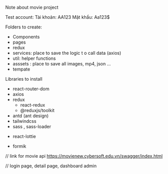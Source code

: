 Note about movie project

Test account:
Tài khoản: AA123
Mật khẩu: Aa123$

Folders to create:

- Components
- pages
- redux
- services: place to save the logic t o call data (axios)
- util: helper functions
- asssets : place to save all images, mp4, json ...
- tempate

Libraries to install

- react-router-dom
- axios
- redux
  - react-redux
  - @reduxjs/toolkit
- antd (ant design)
- tailwindcss
- sass , sass-loader
<!-- for animation -->
- react-lottie
<!-- Validate form -->
- formik

// link for movie api
https://movienew.cybersoft.edu.vn/swagger/index.html

// login page, detail page, dashboard admin
